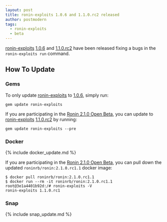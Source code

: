 ```yaml
---
layout: post
title: ronin-exploits 1.0.6 and 1.1.0.rc2 released
author: postmodern
tags:
  - ronin-exploits
  - beta
---
```


[ronin-exploits][ronin-exploits] [1.0.6][ronin-exploits-1.0.6] and
[1.1.0.rc2][ronin-exploits-1.1.0.rc2] have been released fixing a bugs in the
`ronin-exploits run` command.

## How To Update

### Gems

To only update [ronin-exploits] to [1.0.6][ronin-exploits-1.0.6], simply run:

```shell
gem update ronin-exploits
```

If you are participating in the [Ronin 2.1.0 Open Beta], you can update to
[ronin-exploits][ronin-exploits] [1.1.0.rc2][ronin-exploits-1.1.0.rc2] by
running:

```shell
gem update ronin-exploits --pre
```

### Docker

{% include docker_update.md %}

If you are participating in the [Ronin 2.1.0 Open Beta], you can pull down the
updated `roninrb/ronin:2.1.0.rc1.1` docker image:

```shell
$ docker pull roninrb/ronin:2.1.0.rc1.1
$ docker run --rm -it roninrb/ronin:2.1.0.rc1.1
root@3e1a4401b92d:/# ronin-exploits -V
ronin-exploits 1.1.0.rc1
```

### Snap

{% include snap_update.md %}

[Ronin 2.1.0 Open Beta]: /blog/2024/06/24/announcing-the-ronin-2-1-0-open-beta.html

[ronin-exploits]: https://github.com/ronin-rb/ronin-exploits#readme
[ronin-exploits-1.0.6]: https://github.com/ronin-rb/ronin-exploits/releases/tag/v1.0.6
[ronin-exploits-1.1.0.rc2]: https://github.com/ronin-rb/ronin-exploits/compare/v1.1.0.rc1...v1.1.0.rc2
